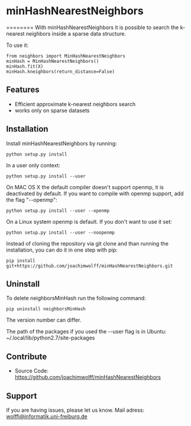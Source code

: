 # minHashNearestNeighbors
========
With minHashNearestNeighbors it is possible to search the k-nearest neighbors 
inside a sparse data structure. 

To use it:

    from neighbors import MinHashNearestNeighbors
    minHash = MinHashNearestNeighbors()
    minHash.fit(X)
    minHash.kneighbors(return_distance=False)

Features
--------

- Efficient approximate k-nearest neighbors search
- works only on sparse datasets

Installation
------------

Install minHashNearestNeighbors by running:

    python setup.py install

In a user only context:

	python setup.py install --user

On MAC OS X the default compiler doesn't support openmp, it is deactivated by default. If you want to compile with openmp support, add the flag "--openmp":
	
	python setup.py install --user --openmp

On a Linux system openmp is default. If you don't want to use it set:
	
	python setup.py install --user --noopenmp

Instead of cloning the repository via git clone and than running the installation, you can do it in one step with pip:
	
	pip install git+https://github.com/joachimwolff/minHashNearestNeighbors.git

Uninstall
---------
To delete neighborsMinHash run the following command:

	pip uninstall neighborsMinHash

The version number can differ.

The path of the packages if you used the --user flag is in Ubuntu:
	~/.local/lib/python2.7/site-packages


Contribute
----------

- Source Code: https://github.com/joachimwolff/minHashNearestNeighbors

Support
-------

If you are having issues, please let us know.
Mail adress: wolffj@informatik.uni-freiburg.de

